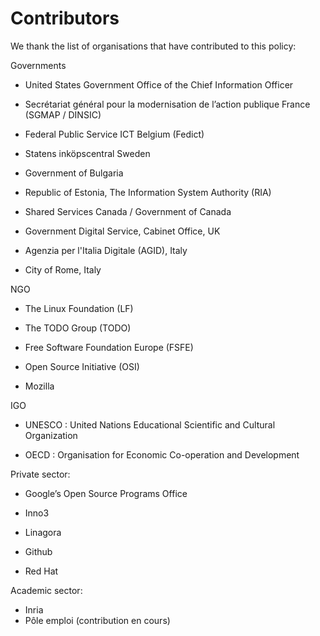 # Contributors

We thank the list of organisations that have contributed to this policy:

Governments

* United States Government Office of the Chief Information Officer

* Secrétariat général pour la modernisation de l’action publique France (SGMAP / DINSIC)

* Federal Public Service ICT Belgium (Fedict)

* Statens inköpscentral Sweden

* Government of Bulgaria

* Republic of Estonia, The Information System Authority (RIA)

* Shared Services Canada / Government of Canada

* Government Digital Service, Cabinet Office, UK

* Agenzia per l'Italia Digitale (AGID), Italy

* City of Rome, Italy

NGO

* The Linux Foundation (LF)

* The TODO Group (TODO)

* Free Software Foundation Europe (FSFE)

* Open Source Initiative (OSI)

* Mozilla

IGO

* UNESCO : United Nations Educational Scientific and Cultural Organization

* OECD : Organisation for Economic Co-operation and Development

Private sector: 

* Google’s Open Source Programs Office

* Inno3

* Linagora

* Github

* Red Hat

Academic sector: 

* Inria
* Pôle emploi (contribution en cours)
